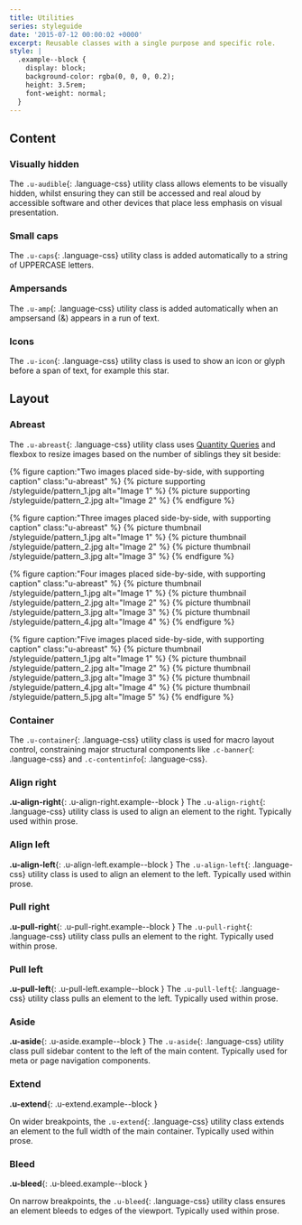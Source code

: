 ```yaml
---
title: Utilities
series: styleguide
date: '2015-07-12 00:00:02 +0000'
excerpt: Reusable classes with a single purpose and specific role.
style: |
  .example--block {
    display: block;
    background-color: rgba(0, 0, 0, 0.2);
    height: 3.5rem;
    font-weight: normal;
  }
---
```

## Content

### Visually hidden
The `.u-audible`{: .language-css} utility class allows elements to be visually hidden, whilst ensuring they can still be accessed and real aloud by accessible software and other devices that place less emphasis on visual presentation.

### Small caps
The `.u-caps`{: .language-css} utility class is added automatically to a string of UPPERCASE letters.

### Ampersands
The `.u-amp`{: .language-css} utility class is added automatically when an ampsersand (&) appears in a run of text.

### Icons
The `.u-icon`{: .language-css} utility class is used to show an icon or glyph before a span of text, for example this <span class="u-icon" data-icon="&#9733;" aria-hidden="true">star</span>.

## Layout

### Abreast
The `.u-abreast`{: .language-css} utility class uses [Quantity Queries](http://alistapart.com/article/quantity-queries-for-css) and flexbox to resize images based on the number of siblings they sit beside:

{% figure caption:"Two images placed side-by-side, with supporting caption" class:"u-abreast" %}
{% picture supporting /styleguide/pattern_1.jpg alt="Image 1" %}
{% picture supporting /styleguide/pattern_2.jpg alt="Image 2" %}
{% endfigure %}

{% figure caption:"Three images placed side-by-side, with supporting caption" class:"u-abreast" %}
{% picture thumbnail /styleguide/pattern_1.jpg alt="Image 1" %}
{% picture thumbnail /styleguide/pattern_2.jpg alt="Image 2" %}
{% picture thumbnail /styleguide/pattern_3.jpg alt="Image 3" %}
{% endfigure %}

{% figure caption:"Four images placed side-by-side, with supporting caption" class:"u-abreast" %}
{% picture thumbnail /styleguide/pattern_1.jpg alt="Image 1" %}
{% picture thumbnail /styleguide/pattern_2.jpg alt="Image 2" %}
{% picture thumbnail /styleguide/pattern_3.jpg alt="Image 3" %}
{% picture thumbnail /styleguide/pattern_4.jpg alt="Image 4" %}
{% endfigure %}

{% figure caption:"Five images placed side-by-side, with supporting caption" class:"u-abreast" %}
{% picture thumbnail /styleguide/pattern_1.jpg alt="Image 1" %}
{% picture thumbnail /styleguide/pattern_2.jpg alt="Image 2" %}
{% picture thumbnail /styleguide/pattern_3.jpg alt="Image 3" %}
{% picture thumbnail /styleguide/pattern_4.jpg alt="Image 4" %}
{% picture thumbnail /styleguide/pattern_5.jpg alt="Image 5" %}
{% endfigure %}

### Container
The `.u-container`{: .language-css} utility class is used for macro layout control, constraining major structural components like `.c-banner`{: .language-css} and `.c-contentinfo`{: .language-css}.

### Align right
**.u-align-right**{: .u-align-right.example--block } The `.u-align-right`{: .language-css} utility class is used to align an element to the right. Typically used within prose.

### Align left
**.u-align-left**{: .u-align-left.example--block } The `.u-align-left`{: .language-css} utility class is used to align an element to the left. Typically used within prose.

### Pull right
**.u-pull-right**{: .u-pull-right.example--block } The `.u-pull-right`{: .language-css} utility class pulls an element to the right. Typically used within prose.

### Pull left
**.u-pull-left**{: .u-pull-left.example--block } The `.u-pull-left`{: .language-css} utility class pulls an element to the left. Typically used within prose.

### Aside
**.u-aside**{: .u-aside.example--block } The `.u-aside`{: .language-css} utility class pull sidebar content to the left of the main content. Typically used for meta or page navigation components.

### Extend
**.u-extend**{: .u-extend.example--block }

On wider breakpoints, the `.u-extend`{: .language-css} utility class extends an element to the full width of the main container. Typically used within prose.

### Bleed
**.u-bleed**{: .u-bleed.example--block }

On narrow breakpoints, the `.u-bleed`{: .language-css} utility class ensures an element bleeds to edges of the viewport. Typically used within prose.
